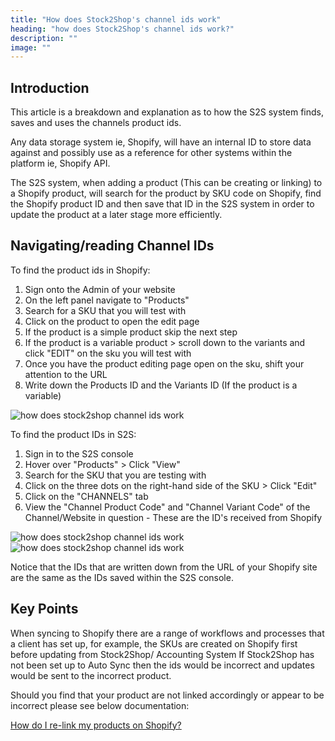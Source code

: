 ```yaml
---
title: "How does Stock2Shop's channel ids work"
heading: "how does Stock2Shop's channel ids work?"
description: ""
image: ""
---
```


## Introduction

This article is a breakdown and explanation as to how the S2S system finds, saves and uses the channels product ids.

Any data storage system ie, Shopify, will have an internal ID to store data against and possibly use as a reference for other systems within the platform ie, Shopify API.

The S2S system, when adding a product (This can be creating or linking) to a Shopify product, will search for the product by SKU code on Shopify, find the Shopify product ID and then save that ID in the S2S system in order to update the product at a later stage more efficiently.

## Navigating/reading Channel IDs

To find the product ids in Shopify:

1. Sign onto the Admin of your website
2. On the left panel navigate to "Products"
3. Search for a SKU that you will test with
4. Click on the product to open the edit page
5. If the product is a simple product skip the next step
6. If the product is a variable product > scroll down to the variants and click "EDIT" on the sku you will test with
7. Once you have the product editing page open on the sku, shift your attention to the URL
8. Write down the Products ID and the Variants ID (If the product is a variable)

![how does stock2shop channel ids work](/uploads/shopify-how-does-stock2shop-channel-ids-work-1.png)

To find the product IDs in S2S:

1. Sign in to the S2S console
2. Hover over "Products" > Click "View"
3. Search for the SKU that you are testing with
4. Click on the three dots on the right-hand side of the SKU > Click "Edit"
5. Click on the "CHANNELS" tab
6. View the "Channel Product Code" and "Channel Variant Code" of the Channel/Website in question - These are the ID's received from Shopify

![how does stock2shop channel ids work](/uploads/shopify-how-does-stock2shop-channel-ids-work-2.png)
![how does stock2shop channel ids work](/uploads/shopify-how-does-stock2shop-channel-ids-work-3.png)

Notice that the IDs that are written down from the URL of your Shopify site are the same as the IDs saved within the S2S console.

## Key Points

When syncing to Shopify there are a range of workflows and processes that a client has set up, for example, the SKUs are created on Shopify first before updating from Stock2Shop/ Accounting System If Stock2Shop has not been set up to Auto Sync then the ids would be incorrect and updates would be sent to the incorrect product.

Should you find that your product are not linked accordingly or appear to be incorrect please see below documentation:

[How do I re-link my products on Shopify?](https://stock2shop.freshdesk.com/support/solutions/articles/19000107169-shopify-question-how-to-re-link-your-products)
